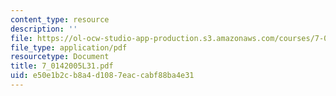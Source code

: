 ```yaml
---
content_type: resource
description: ''
file: https://ol-ocw-studio-app-production.s3.amazonaws.com/courses/7-014-introductory-biology-spring-2005/e50e1b2cb8a4d1087eaccabf88ba4e31_7_0142005L31.pdf
file_type: application/pdf
resourcetype: Document
title: 7_0142005L31.pdf
uid: e50e1b2c-b8a4-d108-7eac-cabf88ba4e31
---
```

